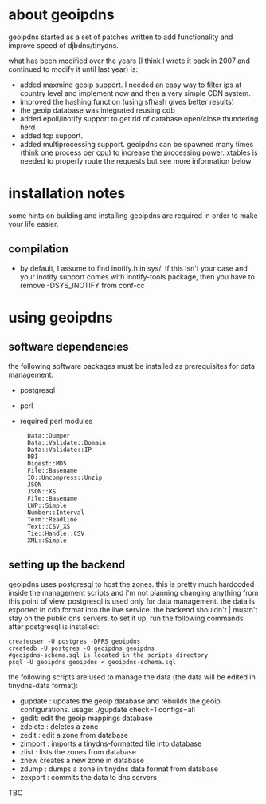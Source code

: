 about geoipdns
==============
geoipdns started as a set of patches written to add functionality and improve speed of djbdns/tinydns.

what has been modified over the years (I think I wrote it back in 2007 and continued to modify it until last year) is:
- added maxmind geoip support. I needed an easy way to filter ips at country level and implement now and then a very simple CDN system.
- improved the hashing function (using sfhash gives better results)
- the geoip database was integrated reusing cdb
- added epoll/inotify support to get rid of database open/close thundering herd
- added tcp support. 
- added multiprocessing support. geoipdns can be spawned many times (think one process per cpu) to increase the processing power. xtables is needed to properly route the requests but see more information below


installation notes
=================
some hints on building and installing geoipdns are required in order to make your life easier.

compilation 
-----------
- by default, I assume to find inotify.h in sys/. If this isn't your case and your inotify support 
comes with inotify-tools package, then you have to remove -DSYS_INOTIFY from conf-cc

using geoipdns
=============

software dependencies
----------------------
the following software packages must be installed as prerequisites for data management:
- postgresql
- perl
- required perl modules

        Data::Dumper
        Data::Validate::Domain
        Data::Validate::IP
        DBI
        Digest::MD5
        File::Basename
        IO::Uncompress::Unzip
        JSON
        JSON::XS
        File::Basename
        LWP::Simple
        Number::Interval
        Term::ReadLine
        Text::CSV_XS
        Tie::Handle::CSV
        XML::Simple


setting up the backend
----------------------

geoipdns uses postgresql to host the zones. this is pretty much hardcoded inside the management scripts and i'm not planning changing anything from this point of view.
postgresql is used only for data management. the data is exported in cdb format into the live service. the backend shouldn't | mustn't stay on the public dns servers.
to set it up, run the following commands after postgresql is installed:

    createuser -U postgres -DPRS geoipdns
    createdb -U postgres -O geoipdns geoipdns
    #geoipdns-schema.sql is located in the scripts directory
    psql -U geoipdns geoipdns < geoipdns-schema.sql

the following scripts are used to manage the data (the data will be edited in tinydns-data format):
- gupdate : updates the geoip database and rebuilds the geoip configurations. usage: ./gupdate check=1 configs=all
- gedit: edit the geoip mappings database
- zdelete <zonename> : deletes a zone
- zedit <zonename> : edit a zone from database
- zimport <zonename> <file> : imports a tinydns-formatted file into database
- zlist : lists the zones from database
- znew <zonename> creates a new zone in database
- zdump <zonename>: dumps a zone in tinydns data format from database
- zexport : commits the data to dns servers

TBC


